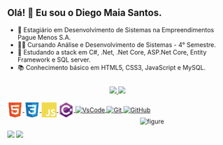 ## Olá! 👋 Eu sou o Diego Maia Santos.

- 🔭 Estagiário em Desenvolvimento de Sistemas na Empreendimentos Pague Menos S.A.
- 👨‍🎓 Cursando Análise e Desenvolvimento de Sistemas - 4° Semestre.
- 🌱 Estudando a stack em C#, .Net, .Net Core, ASP.Net Core, Entity Framework e SQL server.
- 📚 Conhecimento básico em HTML5, CSS3, JavaScript e MySQL. 
##
  <div align="center">
  <a href="https://github.com/DiegoMaiaSantos">
  <img height="150em" src="https://github-readme-stats.vercel.app/api?username=DiegoMaiaSantos&show_icons=true&theme=dracula&include_all_commits=true&count_private=true"/>   
  <img height="150em" src="https://github-readme-stats.vercel.app/api/top-langs/?username=DiegoMaiaSantos&layout=compact&langs_count=7&theme=dracula"/> 
  </div>
  <div><br>
  <img align="center" alt="HTML" height="35" width="35" src="https://raw.githubusercontent.com/devicons/devicon/master/icons/html5/html5-original.svg">
  <img align="center" alt="CSS" height="35" width="35" src="https://raw.githubusercontent.com/devicons/devicon/master/icons/css3/css3-original.svg">
  <img align="center" alt="Js" height="35" width="35" src="https://raw.githubusercontent.com/devicons/devicon/master/icons/javascript/javascript-plain.svg">
  <img align="center" alt="Csharp" height="35" width="35" src="https://raw.githubusercontent.com/devicons/devicon/master/icons/csharp/csharp-original.svg">
  <img align="center" alt="VsCode" height="35" width="35" src="https://upload.wikimedia.org/wikipedia/commons/thumb/9/9a/Visual_Studio_Code_1.35_icon.svg/512px-Visual_Studio_Code_1.35_icon.svg.png">
  <img align="center" alt="Git" height="35" width="35" src="https://git-scm.com/images/logos/downloads/Git-Icon-1788C.png">
  <img align="center" alt="GitHub" height="35" width="35" src="https://cdn-icons-png.flaticon.com/512/25/25231.png">
  <img align="right" alt="figure" height="150px" width="200px" src="https://raw.githubusercontent.com/MicaelliMedeiros/micaellimedeiros/master/image/computer-illustration.png">
</div>
  
  ##
  
  <div> 
  <a href = "mailto:diegom.santos03@gmail.com"><img src="https://img.shields.io/badge/-Gmail-%23333?style=for-the-badge&logo=gmail&logoColor=white" target="_blank"></a>
  <a href="https://br.linkedin.com/in/diego-maia-santos-21615b208" target="_blank"><img src="https://img.shields.io/badge/-LinkedIn-%230077B5?style=for-the-badge&logo=linkedin&logoColor=white" target="_blank"></a> 
</div>
